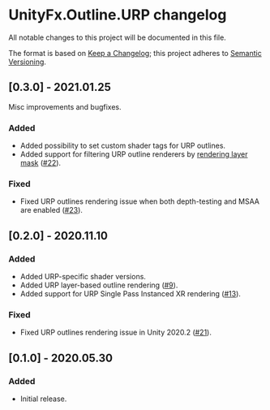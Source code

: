 # UnityFx.Outline.URP changelog
All notable changes to this project will be documented in this file.

The format is based on [Keep a Changelog](http://keepachangelog.com/); this project adheres to [Semantic Versioning](http://semver.org/).

## [0.3.0] - 2021.01.25

Misc improvements and bugfixes.

### Added
- Added possibility to set custom shader tags for URP outlines.
- Added support for filtering URP outline renderers by [rendering layer mask](https://docs.unity3d.com/ScriptReference/Renderer-renderingLayerMask.html) ([#22](https://github.com/Arvtesh/UnityFx.Outline/issues/22)).

### Fixed
- Fixed URP outlines rendering issue when both depth-testing and MSAA are enabled ([#23](https://github.com/Arvtesh/UnityFx.Outline/issues/23)).

## [0.2.0] - 2020.11.10

### Added
- Added URP-specific shader versions.
- Added URP layer-based outline rendering ([#9](https://github.com/Arvtesh/UnityFx.Outline/issues/9)).
- Added support for URP Single Pass Instanced XR rendering ([#13](https://github.com/Arvtesh/UnityFx.Outline/issues/13)).

### Fixed
- Fixed URP outlines rendering issue in Unity 2020.2 ([#21](https://github.com/Arvtesh/UnityFx.Outline/issues/21)).

## [0.1.0] - 2020.05.30

### Added
- Initial release.
